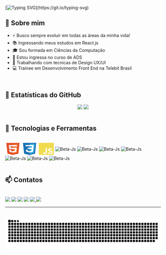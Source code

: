 [![Typing SVG](https://readme-typing-svg.herokuapp.com/?color=b1580a&size=20&center=true&vCenter=true&width=1000&lines=Olá!!+Me+Chamo+Lara+Cury;Sejam+Bem-Vindos+ao+meu+Github!)](https://git.io/typing-svg)

## 🧡 Sobre mim

- ⚡ Busco sempre evoluir em todas as áreas da minha vida!
- 📚 Ingressando meus estudos em React.js
- 🎓 Sou formada em Ciências da Computação
- 💬 Estou ingressa no curso de ADS
- 🎨 Trabalhando com tecnicas de Design UX/UI
- 💻 Trainee em Desenvolvimento Front End na Telebit Brasil

 <br>
  
  ## 💫 Estatísticas do GitHub
  
  <div align="center">  
     <img height="170em" src="https://github-readme-streak-stats.herokuapp.com/?user=laracury&theme=dracula_border=true&theme=dracula" /> 
     <img height="170em" src="https://github-readme-stats.vercel.app/api/top-langs/?username=laracury&theme=dracula&show_icons=true&hide_border=false&layout=compact"/>
  </div>

  <br>

  ## 🚀 Tecnologias e Ferramentas

 <div style="display: inline_block"><br>
    <img align="center" alt="Beta-HTML" height="40" width="50" src="https://raw.githubusercontent.com/devicons/devicon/master/icons/html5/html5-original.svg">
    <img align="center" alt="Beta-CSS" height="40" width="50" src="https://raw.githubusercontent.com/devicons/devicon/master/icons/css3/css3-original.svg">
    <img align="center" alt="Beta-Js" height="40" width="50" src="https://raw.githubusercontent.com/devicons/devicon/master/icons/javascript/javascript-plain.svg">
    <img align="center" alt="Beta-Js" height="40" width="50" src="https://cdn.jsdelivr.net/gh/devicons/devicon@latest/icons/figma/figma-original.svg"/>
    <img align="center" alt="Beta-Js" height="40" width="50" src="https://cdn.jsdelivr.net/gh/devicons/devicon@latest/icons/vscode/vscode-original.svg"/>
    <img align="center" alt="Beta-Js" height="40" width="50" src="https://cdn.jsdelivr.net/gh/devicons/devicon@latest/icons/bootstrap/bootstrap-original.svg" />
    <img align="center" alt="Beta-Js" height="40" width="50" src="https://cdn.jsdelivr.net/gh/devicons/devicon@latest/icons/nodejs/nodejs-plain-wordmark.svg" />
    <img align="center" alt="Beta-Js" height="40" width="50" src="https://cdn.jsdelivr.net/gh/devicons/devicon@latest/icons/django/django-plain-wordmark.svg" />
    <img align="center" alt="Beta-Js" height="40" width="50" src="https://cdn.jsdelivr.net/gh/devicons/devicon@latest/icons/react/react-original-wordmark.svg" />
    <img align="center" alt="Beta-Js" height="40" width="50" src="https://cdn.jsdelivr.net/gh/devicons/devicon@latest/icons/java/java-original-wordmark.svg" />
 </div>
 
 <br>

 ## 📫 Contatos

 <br>
 
 <div> 
   <a href="https://codepen.io/Lara-the-selector" target="blank"><img src="https://img.shields.io/badge/-codepen-%FF7F3F?style=for-the-badge&logo=codepen&logoColor=white"></a>
   <a href="https://www.instagram.com/lara_cury/" target="blank"><img src="https://img.shields.io/badge/-Instagram-%23E4405F?style=for-the-badge&logo=instagram&logoColor=white"></a>
   <a href="https://discord.gg/laracury#8513" target="blank"><img src="https://img.shields.io/badge/Discord-7289DA?style=for-the-badge&logo=discord&logoColor=white"></a> 
   <a href ="mailto:laracury.dev@gmail.com" target="blank"><img src="https://img.shields.io/badge/-Gmail-%23333?style=for-the-badge&logo=gmail&logoColor=white"></a>
   <a href="https://www.linkedin.com/in/lara-pereira-cury-nascimento"  target="blank"><img src="https://img.shields.io/badge/-LinkedIn-%230077B5?style=for-the-badge&logo=linkedin&logoColor=white"> </a> 
   <a href="https://laracury-portifolio.netlify.app/" target="blank"><img src="https://img.shields.io/badge/-Portfolio-%23E4405F?style=for-the-badge&logo=portfolio&logoColor=white"></a>
  
</div>
<hr>

 <br clear="both">
  <img src="https://raw.githubusercontent.com/laracury/laracury/output/snake.svg" alt="Snake animation" />

###
